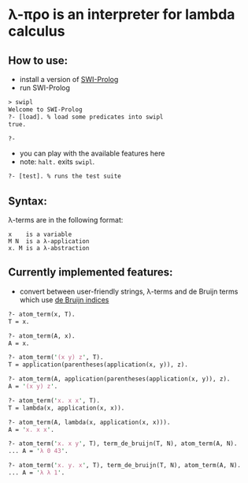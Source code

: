 λ-προ is an interpreter for lambda calculus
=====

How to use:
-----
* install a version of [SWI-Prolog](http://www.swi-prolog.org/)
* run SWI-Prolog


```pl
> swipl
Welcome to SWI-Prolog
?- [load]. % load some predicates into swipl
true.

?-
```
* you can play with the available features here
* note: `halt.` exits `swipl`.

```pl
?- [test]. % runs the test suite
```

Syntax:
-----
λ-terms are in the following format:
```
x    is a variable
M N  is a λ-application
x. M is a λ-abstraction
```

Currently implemented features:
-----
* convert between user-friendly strings, λ-terms and
  de Bruijn terms which use [de Bruijn indices](https://en.wikipedia.org/wiki/De_Bruijn_index)

```pl
?- atom_term(x, T).
T = x.

?- atom_term(A, x).
A = x.

?- atom_term('(x y) z', T).
T = application(parentheses(application(x, y)), z).

?- atom_term(A, application(parentheses(application(x, y)), z).
A = '(x y) z'.

?- atom_term('x. x x', T).
T = lambda(x, application(x, x)).

?- atom_term(A, lambda(x, application(x, x))).
A = 'x. x x'.

?- atom_term('x. x y', T), term_de_bruijn(T, N), atom_term(A, N).
... A = 'λ 0 43'.

?- atom_term('x. y. x', T), term_de_bruijn(T, N), atom_term(A, N).
... A = 'λ λ 1'.
```
